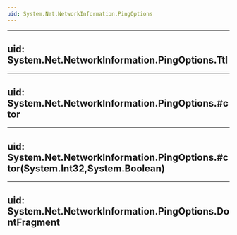 ```yaml
---
uid: System.Net.NetworkInformation.PingOptions
---
```


---
uid: System.Net.NetworkInformation.PingOptions.Ttl
---

---
uid: System.Net.NetworkInformation.PingOptions.#ctor
---

---
uid: System.Net.NetworkInformation.PingOptions.#ctor(System.Int32,System.Boolean)
---

---
uid: System.Net.NetworkInformation.PingOptions.DontFragment
---
